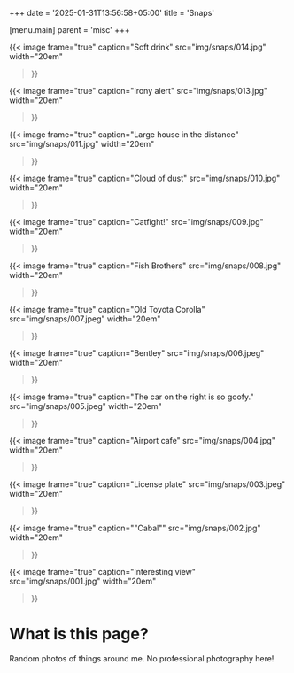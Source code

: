 +++
date = '2025-01-31T13:56:58+05:00'
title = 'Snaps'

[menu.main]
parent = 'misc'
+++


{{< image
  frame="true"
  caption="Soft drink"
  src="img/snaps/014.jpg"
  width="20em"
>}}

{{< image
  frame="true"
  caption="Irony alert"
  src="img/snaps/013.jpg"
  width="20em"
>}}

{{< image
  frame="true"
  caption="Large house in the distance"
  src="img/snaps/011.jpg"
  width="20em"
>}}

{{< image
  frame="true"
  caption="Cloud of dust"
  src="img/snaps/010.jpg"
  width="20em"
>}}

{{< image
  frame="true"
  caption="Catfight!"
  src="img/snaps/009.jpg"
  width="20em"
>}}

{{< image
  frame="true"
  caption="Fish Brothers"
  src="img/snaps/008.jpg"
  width="20em"
>}}

{{< image
  frame="true"
  caption="Old Toyota Corolla"
  src="img/snaps/007.jpeg"
  width="20em"
>}}

{{< image
  frame="true"
  caption="Bentley"
  src="img/snaps/006.jpeg"
  width="20em"
>}}

{{< image
  frame="true"
  caption="The car on the right is so goofy."
  src="img/snaps/005.jpeg"
  width="20em"
>}}

{{< image
  frame="true"
  caption="Airport cafe"
  src="img/snaps/004.jpg"
  width="20em"
>}}

{{< image
  frame="true"
  caption="License plate"
  src="img/snaps/003.jpeg"
  width="20em"
>}}

{{< image
  frame="true"
  caption="\"Cabal\""
  src="img/snaps/002.jpg"
  width="20em"
>}}

{{< image
  frame="true"
  caption="Interesting view"
  src="img/snaps/001.jpg"
  width="20em"
>}}

# What is this page?

Random photos of things around me. No professional photography here!
